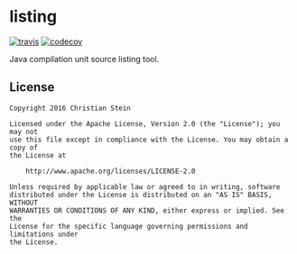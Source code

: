 # listing
[![travis](https://travis-ci.org/sormuras/listing.svg?branch=master)](https://travis-ci.org/sormuras/listing)
[![codecov](https://codecov.io/gh/sormuras/listing/branch/master/graph/badge.svg)](https://codecov.io/gh/sormuras/listing)

Java compilation unit source listing tool.


## License

```text
Copyright 2016 Christian Stein

Licensed under the Apache License, Version 2.0 (the "License"); you may not
use this file except in compliance with the License. You may obtain a copy of
the License at

    http://www.apache.org/licenses/LICENSE-2.0

Unless required by applicable law or agreed to in writing, software
distributed under the License is distributed on an "AS IS" BASIS, WITHOUT
WARRANTIES OR CONDITIONS OF ANY KIND, either express or implied. See the
License for the specific language governing permissions and limitations under
the License.
```